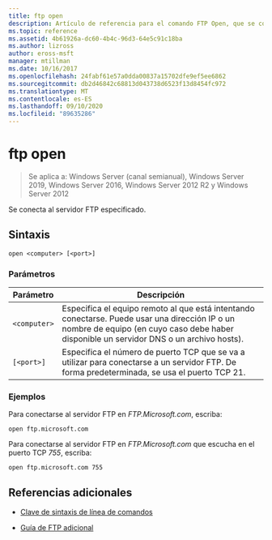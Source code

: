 ```yaml
---
title: ftp open
description: Artículo de referencia para el comando FTP Open, que se conecta al servidor FTP especificado.
ms.topic: reference
ms.assetid: 4b61926a-dc60-4b4c-96d3-64e5c91c18ba
ms.author: lizross
author: eross-msft
manager: mtillman
ms.date: 10/16/2017
ms.openlocfilehash: 24fabf61e57a0dda00837a15702dfe9ef5ee6862
ms.sourcegitcommit: db2d46842c68813d043738d6523f13d8454fc972
ms.translationtype: MT
ms.contentlocale: es-ES
ms.lasthandoff: 09/10/2020
ms.locfileid: "89635286"
---
```

# <a name="ftp-open"></a>ftp open

> Se aplica a: Windows Server (canal semianual), Windows Server 2019, Windows Server 2016, Windows Server 2012 R2 y Windows Server 2012

Se conecta al servidor FTP especificado.

## <a name="syntax"></a>Sintaxis

```
open <computer> [<port>]
```

### <a name="parameters"></a>Parámetros

| Parámetro | Descripción |
| --------- | ----------- |
| `<computer>` | Especifica el equipo remoto al que está intentando conectarse. Puede usar una dirección IP o un nombre de equipo (en cuyo caso debe haber disponible un servidor DNS o un archivo hosts). |
| `[<port>]` | Especifica el número de puerto TCP que se va a utilizar para conectarse a un servidor FTP. De forma predeterminada, se usa el puerto TCP 21. |

### <a name="examples"></a>Ejemplos

Para conectarse al servidor FTP en *FTP.Microsoft.com*, escriba:

```
open ftp.microsoft.com
```

Para conectarse al servidor FTP en *FTP.Microsoft.com* que escucha en el puerto TCP *755*, escriba:

```
open ftp.microsoft.com 755
```

## <a name="additional-references"></a>Referencias adicionales

- [Clave de sintaxis de línea de comandos](command-line-syntax-key.md)

- [Guía de FTP adicional](/previous-versions/orphan-topics/ws.10/cc756013(v=ws.10))
